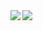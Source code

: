 <a href="https://github.com/anuraghazra/github-readme-stats">
  <img align="left" src="https://github-readme-stats.vercel.app/api?username=felixjchen&count_private=true&show_icons=true" />
</a>  

<a href="https://github.com/anuraghazra/github-readme-stats">
  <img align="left" src="https://github-readme-stats.vercel.app/api/top-langs/?username=felixjchen&layout=compact&langs_count=8&exclude_repo=CSCA08" />
</a>  
